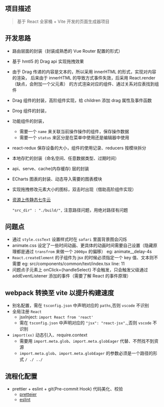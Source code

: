 ## 项目描述

> 基于 React 全家桶 + Vite 开发的页面生成器项目

## 开发思路

- 路由层面的封装（封装成熟悉的 Vue Router 配置的形式）
- 基于 hmtl5 的 Drag api 实现拖拽效果
- 由于 Drag 传递的内容是文本的，所以采用 innerHTML 的形式，实现对内容的渲染，
  后来由于 innerHTML 的导致方式事件失效，后采用 React.render（缺点，会附加一个父元素） 的方式渲染对应的组件、通过关系对应表找到组件
- Drag 组件的封装，高阶组件实现，给 children 添加 drag 属性及事件函数
- Drog 组件的封装，
- 功能组件的封装，
  - 需要一个 `name` 来关联当前操作操作的组件，保存操作数据
  - 需要一个 `status` 来区分是在菜单中使用还是编辑器中使用
- react-redux 保存设备的大小，组件的使用记录、reducers 按模块拆分
- 本地存贮的封装（命名空间、任意数据类型、过期时间）
- api、serve、cache(内存缓存) 层的封装
- ECharts 图表的封装、动态导入需要的图表模块
- 实现拖拽修改元素大小的图标，双击时出现（借助高阶组件实现）
- [资源上传静态七牛云](https://developer.qiniu.com/kodo/1302/qshell)

  `"src_dir" : "./build/",` 注意路径问题，用绝对路径有问题

## 问题点

- 通过 `style.cssText` 设置样式时在 `safari` 里面背景图会闪烁
- animate.css 设定了一些时间动画、更具体的动画时间需要自己设置（隐藏原理都是通过 `transfrom` 来做一个 `2000px` 的偏移）
  eg:
  animate\_\_delay-4s
- `React.createElement` 的子组件为 jsx 的时候必须指定一个 key 值、文本则不需要
  eg:
  src/components/common/text/index.tsx line: 11
- 问题点子元素上 onClick={handleSelect} 不会触发，只会触发父级通过 addEventListener 添加的事件（需要了解 React 的事件原理）

## webpack 转换至 vite 以提升构建速度

- 别名配置，需在 `tsconfig.json` 中声明对应的 `paths`,否则 `vscode` 不识别
- 全局注册 `React`
  - jsxInject: `import React from 'react'`
  - 需在 `tsconfig.json` 中声明对应的 `"jsx": "react-jsx",`,否则 `vscode` 不识别
- `import(xx)` 动态引入、require.context
  - 需要用 `import.meta.glob`、`import.meta.globEager` 代替、不然找不到资源
  - `import.meta.glob`、`import.meta.globEager` 的参数必须是一个路径的形式 `/ ./ ../`

## 流程化配置

- prettier + eslint + git(Pre-commit Hook) 代码美化、校验
  - [pretteier](https://prettier.io/docs/en/install.html)
  - [eslint](https://eslint.cn)
